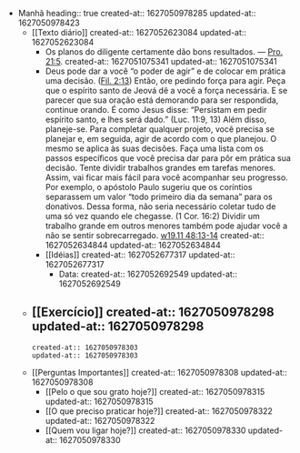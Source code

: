 - Manhã
  heading:: true
  created-at:: 1627050978285
  updated-at:: 1627050978423
	- [[Texto diário]]
	  created-at:: 1627052623084
	  updated-at:: 1627052623084
		- Os planos do diligente certamente dão bons resultados. — [Pro. 21:5](https://wol.jw.org/bzs/wol/bc/r402/lp-lsb/1102021406/85/0).
		  created-at:: 1627051075341
		  updated-at:: 1627051075341
		- Deus pode dar a você “o poder de agir” e de colocar em prática uma decisão. ([Fil. 2:13](https://wol.jw.org/bzs/wol/bc/r402/lp-lsb/1102021406/86/0)) Então, ore pedindo força para agir. Peça que o espírito santo de Jeová dê a você a força necessária. E se parecer que sua oração está demorando para ser respondida, continue orando. É como Jesus disse: “Persistam em pedir espírito santo, e lhes será dado.” (Luc. 11:9, 13) Além disso, planeje-se. Para completar qualquer projeto, você precisa se planejar e, em seguida, agir de acordo com o que planejou. O mesmo se aplica às suas decisões. Faça uma lista com os passos específicos que você precisa dar para pôr em prática sua decisão. Tente dividir trabalhos grandes em tarefas menores. Assim, vai ficar mais fácil para você acompanhar seu progresso. Por exemplo, o apóstolo Paulo sugeriu que os coríntios separassem um valor “todo primeiro dia da semana” para os donativos. Dessa forma, não seria necessário coletar tudo de uma só vez quando ele chegasse. (1 Cor. 16:2) Dividir um trabalho grande em outros menores também pode ajudar você a não se sentir sobrecarregado. [w19.11 48:13-14](https://wol.jw.org/bzs/wol/d/r402/lp-lsb/2019642#h=20:0-22:0)
		  created-at:: 1627052634844
		  updated-at:: 1627052634844
		- [[Idéias]]
		  created-at:: 1627052677317
		  updated-at:: 1627052677317
			- Data:
			  created-at:: 1627052692549
			  updated-at:: 1627052692549
	- [[Exercício]]
	  created-at:: 1627050978298
	  updated-at:: 1627050978298
		-
		  created-at:: 1627050978303
		  updated-at:: 1627050978303
	- [[Perguntas Importantes]]
	  created-at:: 1627050978308
	  updated-at:: 1627050978308
		- [[Pelo o que sou grato hoje?]]
		  created-at:: 1627050978315
		  updated-at:: 1627050978315
		- [[O que preciso praticar hoje?]]
		  created-at:: 1627050978322
		  updated-at:: 1627050978322
		- [[Quem vou ligar hoje?]]
		  created-at:: 1627050978330
		  updated-at:: 1627050978330